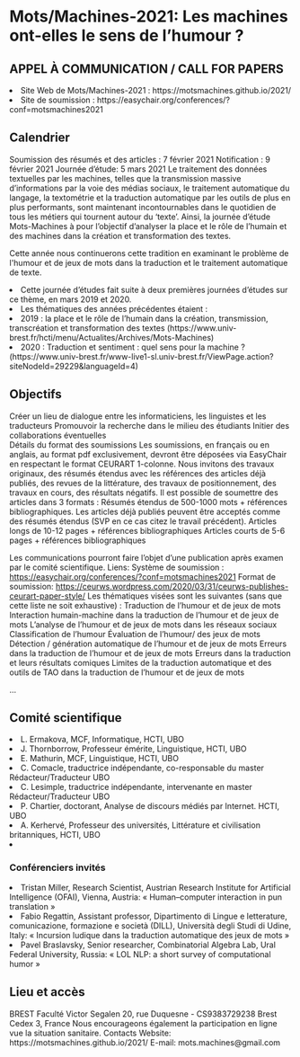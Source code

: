 <h1>Mots/Machines-2021: Les machines ont-elles le sens de l’humour ?</h1>
<h2>APPEL À COMMUNICATION / CALL FOR PAPERS</h2>

<li>Site Web de Mots/Machines-2021 : https://motsmachines.github.io/2021/</li>
<li>Site de soumission : https://easychair.org/conferences/?conf=motsmachines2021</li>

<h2>Calendrier</h2>
<p>Soumission des résumés et des articles : 7 février 2021
Notification : 9 février 2021
Journée d’étude: 5 mars 2021
Le traitement des données textuelles par les machines, telles que la
transmission massive d’informations par la voie des médias sociaux, le traitement
automatique du langage, la textométrie et la traduction automatique par les outils de plus en
plus performants, sont maintenant incontournables dans le quotidien de tous les métiers qui
tournent autour du ‘texte’. Ainsi,  la journée d’étude Mots-Machines à pour l’objectif d’analyser la place et le rôle de l’humain et des machines dans la création et transformation des textes.</p>

<p>Cette année nous continuerons cette tradition en examinant le problème de l'humour et de jeux de mots dans la traduction et le traitement automatique de texte.</p>
	
<li>Cette journée d’études fait suite à deux premières journées d’études sur ce thème, en mars 2019 et 2020.</li>
<li>Les thématiques des années précédentes étaient :</li>
<li>2019 : la place et le rôle de l’humain dans la création, transmission, transcréation et transformation des textes (https://www.univ-brest.fr/hcti/menu/Actualites/Archives/Mots-Machines)</li>
<li>2020 : Traduction et sentiment : quel sens pour la machine ? (https://www.univ-brest.fr/www-live1-sl.univ-brest.fr/ViewPage.action?siteNodeId=29229&languageId=4)</li>


<h2>Objectifs</h2>
	
Créer un lieu de dialogue entre les informaticiens, les linguistes et les traducteurs
Promouvoir la recherche dans le milieu des étudiants
Initier des collaborations éventuelles	
Détails du format des soumissions
Les soumissions, en français ou en anglais, au format pdf exclusivement, devront être déposées via  EasyChair  en respectant le format  CEURART 1-colonne.
Nous invitons des travaux originaux, des résumés étendus avec les références des articles déjà publiés, des revues de la littérature, des travaux de positionnement, des travaux en cours, des résultats négatifs. Il est possible de soumettre des articles dans 3 formats : 
Résumés étendus de 500-1000 mots + références bibliographiques. Les articles déjà publiés peuvent être acceptés comme des résumés étendus (SVP en ce cas citez le travail précédent).
Articles longs  de 10-12 pages + références bibliographiques
Articles courts de 5-6 pages + références bibliographiques 

Les communications pourront faire l’objet d’une publication après examen par le comité scientifique.
Liens:
Système de soumission : https://easychair.org/conferences/?conf=motsmachines2021
Format de soumission: https://ceurws.wordpress.com/2020/03/31/ceurws-publishes-ceurart-paper-style/ 
Les thématiques visées sont les suivantes (sans que cette liste ne soit exhaustive) :
Traduction de l’humour et de jeux de mots
Interaction humain-machine dans la traduction de l’humour et de jeux de mots
L’analyse de l’humour et de jeux de mots dans les réseaux sociaux
Classification de l’humour
Évaluation de l’humour/ des jeux de mots
Détection / génération automatique de l’humour et de jeux de mots
Erreurs dans la traduction de l’humour et de  jeux de mots
Erreurs dans la traduction et leurs résultats comiques
Limites  de la traduction automatique et des outils de TAO dans la traduction de l’humour et de  jeux de mots


...
<h2>Comité scientifique</h2>
<li>L. Ermakova, MCF, Informatique, HCTI, UBO</li>
<li>J. Thornborrow, Professeur émérite, Linguistique, HCTI, UBO</li>
<li>E. Mathurin, MCF, Linguistique, HCTI, UBO</li>
<li>C. Comacle, traductrice indépendante, co-responsable du master Rédacteur/Traducteur UBO</li>
<li>C. Lesimple, traductrice indépendante, intervenante en master Rédacteur/Traducteur UBO</li>
<li>P. Chartier, doctorant, Analyse de discours médiés par Internet. HCTI, UBO</li>
<li>A. Kerhervé, Professeur des universités, Littérature et civilisation britanniques, HCTI, UBO<li>
	
<h3>Conférenciers invités</h3>
<li>Tristan Miller, Research Scientist, Austrian Research Institute for Artificial Intelligence (OFAI), Vienna, Austria: « Human–computer interaction in pun translation »</li>
<li>Fabio Regattin, Assistant professor, Dipartimento di Lingue e letterature, comunicazione, formazione e società (DILL), Università degli Studi di Udine, Italy: « Incursion ludique dans la traduction automatique des jeux de mots »</li>
<li>Pavel Braslavsky, Senior researcher, Combinatorial Algebra Lab, Ural Federal University, Russia: « LOL NLP: a short survey of  computational humor »</li>

<h2>Lieu et accès</h2>
<p>BREST Faculté Victor Segalen
20, rue Duquesne - CS9383729238
Brest Cedex 3, France
Nous encourageons également la participation en ligne vue la situation sanitaire.
Contacts
Website: https://motsmachines.github.io/2021/  
E-mail: mots.machines@gmail.com</p>
